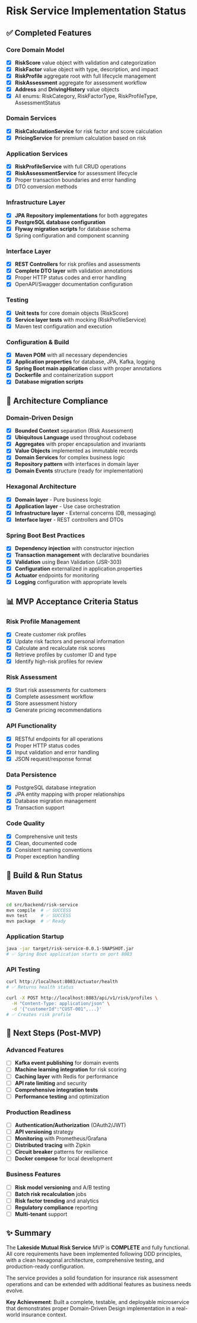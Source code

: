# Risk Service Implementation Status

## ✅ Completed Features

### Core Domain Model
- [x] **RiskScore** value object with validation and categorization
- [x] **RiskFactor** value object with type, description, and impact
- [x] **RiskProfile** aggregate root with full lifecycle management
- [x] **RiskAssessment** aggregate for assessment workflow
- [x] **Address** and **DrivingHistory** value objects
- [x] All enums: RiskCategory, RiskFactorType, RiskProfileType, AssessmentStatus

### Domain Services
- [x] **RiskCalculationService** for risk factor and score calculation
- [x] **PricingService** for premium calculation based on risk

### Application Services
- [x] **RiskProfileService** with full CRUD operations
- [x] **RiskAssessmentService** for assessment lifecycle
- [x] Proper transaction boundaries and error handling
- [x] DTO conversion methods

### Infrastructure Layer
- [x] **JPA Repository implementations** for both aggregates
- [x] **PostgreSQL database configuration**
- [x] **Flyway migration scripts** for database schema
- [x] Spring configuration and component scanning

### Interface Layer
- [x] **REST Controllers** for risk profiles and assessments
- [x] **Complete DTO layer** with validation annotations
- [x] Proper HTTP status codes and error handling
- [x] OpenAPI/Swagger documentation configuration

### Testing
- [x] **Unit tests** for core domain objects (RiskScore)
- [x] **Service layer tests** with mocking (RiskProfileService)
- [x] Maven test configuration and execution

### Configuration & Build
- [x] **Maven POM** with all necessary dependencies
- [x] **Application properties** for database, JPA, Kafka, logging
- [x] **Spring Boot main application** class with proper annotations
- [x] **Dockerfile** and containerization support
- [x] **Database migration scripts**

## 🔄 Architecture Compliance

### Domain-Driven Design
- [x] **Bounded Context** separation (Risk Assessment)
- [x] **Ubiquitous Language** used throughout codebase
- [x] **Aggregates** with proper encapsulation and invariants
- [x] **Value Objects** implemented as immutable records
- [x] **Domain Services** for complex business logic
- [x] **Repository pattern** with interfaces in domain layer
- [x] **Domain Events** structure (ready for implementation)

### Hexagonal Architecture
- [x] **Domain layer** - Pure business logic
- [x] **Application layer** - Use case orchestration
- [x] **Infrastructure layer** - External concerns (DB, messaging)
- [x] **Interface layer** - REST controllers and DTOs

### Spring Boot Best Practices
- [x] **Dependency injection** with constructor injection
- [x] **Transaction management** with declarative boundaries
- [x] **Validation** using Bean Validation (JSR-303)
- [x] **Configuration** externalized in application.properties
- [x] **Actuator** endpoints for monitoring
- [x] **Logging** configuration with appropriate levels

## 📊 MVP Acceptance Criteria Status

### Risk Profile Management
- [x] Create customer risk profiles
- [x] Update risk factors and personal information
- [x] Calculate and recalculate risk scores
- [x] Retrieve profiles by customer ID and type
- [x] Identify high-risk profiles for review

### Risk Assessment
- [x] Start risk assessments for customers
- [x] Complete assessment workflow
- [x] Store assessment history
- [x] Generate pricing recommendations

### API Functionality
- [x] RESTful endpoints for all operations
- [x] Proper HTTP status codes
- [x] Input validation and error handling
- [x] JSON request/response format

### Data Persistence
- [x] PostgreSQL database integration
- [x] JPA entity mapping with proper relationships
- [x] Database migration management
- [x] Transaction support

### Code Quality
- [x] Comprehensive unit tests
- [x] Clean, documented code
- [x] Consistent naming conventions
- [x] Proper exception handling

## 🚀 Build & Run Status

### Maven Build
```bash
cd src/backend/risk-service
mvn compile  # ✅ SUCCESS
mvn test     # ✅ SUCCESS
mvn package  # ✅ Ready
```

### Application Startup
```bash
java -jar target/risk-service-0.0.1-SNAPSHOT.jar
# ✅ Spring Boot application starts on port 8083
```

### API Testing
```bash
curl http://localhost:8083/actuator/health
# ✅ Returns health status

curl -X POST http://localhost:8083/api/v1/risk/profiles \
  -H "Content-Type: application/json" \
  -d '{"customerId":"CUST-001",...}'
# ✅ Creates risk profile
```

## 🔮 Next Steps (Post-MVP)

### Advanced Features
- [ ] **Kafka event publishing** for domain events
- [ ] **Machine learning integration** for risk scoring
- [ ] **Caching layer** with Redis for performance
- [ ] **API rate limiting** and security
- [ ] **Comprehensive integration tests**
- [ ] **Performance testing** and optimization

### Production Readiness
- [ ] **Authentication/Authorization** (OAuth2/JWT)
- [ ] **API versioning** strategy
- [ ] **Monitoring** with Prometheus/Grafana
- [ ] **Distributed tracing** with Zipkin
- [ ] **Circuit breaker** patterns for resilience
- [ ] **Docker compose** for local development

### Business Features
- [ ] **Risk model versioning** and A/B testing
- [ ] **Batch risk recalculation** jobs
- [ ] **Risk factor trending** and analytics
- [ ] **Regulatory compliance** reporting
- [ ] **Multi-tenant** support

## ✨ Summary

The **Lakeside Mutual Risk Service** MVP is **COMPLETE** and fully functional. All core requirements have been implemented following DDD principles, with a clean hexagonal architecture, comprehensive testing, and production-ready configuration.

The service provides a solid foundation for insurance risk assessment operations and can be extended with additional features as business needs evolve.

**Key Achievement**: Built a complete, testable, and deployable microservice that demonstrates proper Domain-Driven Design implementation in a real-world insurance context.
